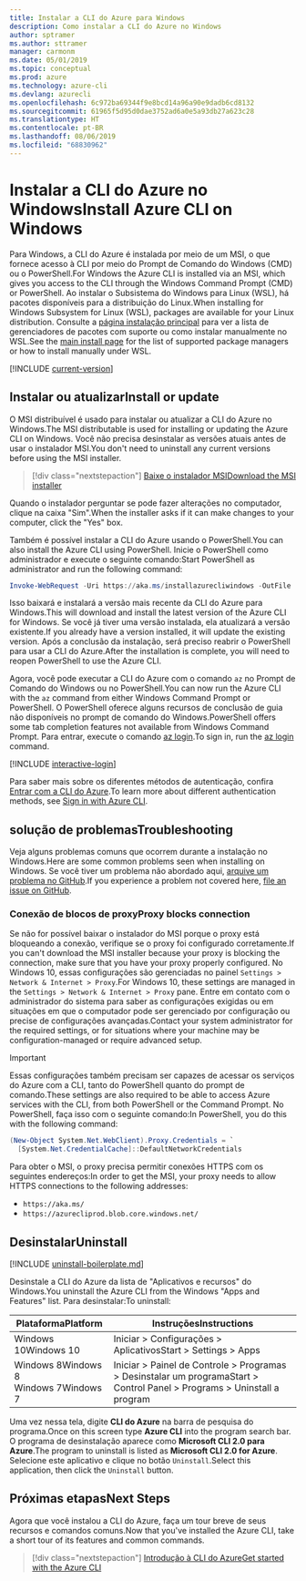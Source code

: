 ```yaml
---
title: Instalar a CLI do Azure para Windows
description: Como instalar a CLI do Azure no Windows
author: sptramer
ms.author: sttramer
manager: carmonm
ms.date: 05/01/2019
ms.topic: conceptual
ms.prod: azure
ms.technology: azure-cli
ms.devlang: azurecli
ms.openlocfilehash: 6c972ba69344f9e8bcd14a96a90e9dadb6cd8132
ms.sourcegitcommit: 61965f5d95d0dae3752ad6a0e5a93db27a623c28
ms.translationtype: HT
ms.contentlocale: pt-BR
ms.lasthandoff: 08/06/2019
ms.locfileid: "68830962"
---
```

# <a name="install-azure-cli-on-windows"></a><span data-ttu-id="74164-103">Instalar a CLI do Azure no Windows</span><span class="sxs-lookup"><span data-stu-id="74164-103">Install Azure CLI on Windows</span></span>

<span data-ttu-id="74164-104">Para Windows, a CLI do Azure é instalada por meio de um MSI, o que fornece acesso à CLI por meio do Prompt de Comando do Windows (CMD) ou o PowerShell.</span><span class="sxs-lookup"><span data-stu-id="74164-104">For Windows the Azure CLI is installed via an MSI, which gives you access to the CLI through the Windows Command Prompt (CMD) or PowerShell.</span></span>
<span data-ttu-id="74164-105">Ao instalar o Subsistema do Windows para Linux (WSL), há pacotes disponíveis para a distribuição do Linux.</span><span class="sxs-lookup"><span data-stu-id="74164-105">When installing for Windows Subsystem for Linux (WSL), packages are available for your Linux distribution.</span></span> <span data-ttu-id="74164-106">Consulte a [página instalação principal](install-azure-cli.md) para ver a lista de gerenciadores de pacotes com suporte ou como instalar manualmente no WSL.</span><span class="sxs-lookup"><span data-stu-id="74164-106">See the [main install page](install-azure-cli.md) for the list of supported package managers or how to install manually under WSL.</span></span>

[!INCLUDE [current-version](includes/current-version.md)]

## <a name="install-or-update"></a><span data-ttu-id="74164-107">Instalar ou atualizar</span><span class="sxs-lookup"><span data-stu-id="74164-107">Install or update</span></span>

<span data-ttu-id="74164-108">O MSI distribuível é usado para instalar ou atualizar a CLI do Azure no Windows.</span><span class="sxs-lookup"><span data-stu-id="74164-108">The MSI distributable is used for installing or updating the Azure CLI on Windows.</span></span> <span data-ttu-id="74164-109">Você não precisa desinstalar as versões atuais antes de usar o instalador MSI.</span><span class="sxs-lookup"><span data-stu-id="74164-109">You don't need to uninstall any current versions before using the MSI installer.</span></span>

> [!div class="nextstepaction"]
> [<span data-ttu-id="74164-110">Baixe o instalador MSI</span><span class="sxs-lookup"><span data-stu-id="74164-110">Download the MSI installer</span></span>](https://aka.ms/installazurecliwindows)

<span data-ttu-id="74164-111">Quando o instalador perguntar se pode fazer alterações no computador, clique na caixa "Sim".</span><span class="sxs-lookup"><span data-stu-id="74164-111">When the installer asks if it can make changes to your computer, click the "Yes" box.</span></span>

<span data-ttu-id="74164-112">Também é possível instalar a CLI do Azure usando o PowerShell.</span><span class="sxs-lookup"><span data-stu-id="74164-112">You can also install the Azure CLI using PowerShell.</span></span> <span data-ttu-id="74164-113">Inicie o PowerShell como administrador e execute o seguinte comando:</span><span class="sxs-lookup"><span data-stu-id="74164-113">Start PowerShell as administrator and run the following command:</span></span>

   ```PowerShell
   Invoke-WebRequest -Uri https://aka.ms/installazurecliwindows -OutFile .\AzureCLI.msi; Start-Process msiexec.exe -Wait -ArgumentList '/I AzureCLI.msi /quiet'
   ```
<span data-ttu-id="74164-114">Isso baixará e instalará a versão mais recente da CLI do Azure para Windows.</span><span class="sxs-lookup"><span data-stu-id="74164-114">This will download and install the latest version of the Azure CLI for Windows.</span></span> <span data-ttu-id="74164-115">Se você já tiver uma versão instalada, ela atualizará a versão existente.</span><span class="sxs-lookup"><span data-stu-id="74164-115">If you already have a version installed, it will update the existing version.</span></span> <span data-ttu-id="74164-116">Após a conclusão da instalação, será preciso reabrir o PowerShell para usar a CLI do Azure.</span><span class="sxs-lookup"><span data-stu-id="74164-116">After the installation is complete, you will need to reopen PowerShell to use the Azure CLI.</span></span>

<span data-ttu-id="74164-117">Agora, você pode executar a CLI do Azure com o comando `az` no Prompt de Comando do Windows ou no PowerShell.</span><span class="sxs-lookup"><span data-stu-id="74164-117">You can now run the Azure CLI with the `az` command from either Windows Command Prompt or PowerShell.</span></span> <span data-ttu-id="74164-118">O PowerShell oferece alguns recursos de conclusão de guia não disponíveis no prompt de comando do Windows.</span><span class="sxs-lookup"><span data-stu-id="74164-118">PowerShell offers some tab completion features not available from Windows Command Prompt.</span></span> <span data-ttu-id="74164-119">Para entrar, execute o comando [az login](/cli/azure/reference-index#az-login).</span><span class="sxs-lookup"><span data-stu-id="74164-119">To sign in, run the [az login](/cli/azure/reference-index#az-login) command.</span></span>

[!INCLUDE [interactive-login](includes/interactive-login.md)]

<span data-ttu-id="74164-120">Para saber mais sobre os diferentes métodos de autenticação, confira [Entrar com a CLI do Azure](authenticate-azure-cli.md).</span><span class="sxs-lookup"><span data-stu-id="74164-120">To learn more about different authentication methods, see [Sign in with Azure CLI](authenticate-azure-cli.md).</span></span>

## <a name="troubleshooting"></a><span data-ttu-id="74164-121">solução de problemas</span><span class="sxs-lookup"><span data-stu-id="74164-121">Troubleshooting</span></span>

<span data-ttu-id="74164-122">Veja alguns problemas comuns que ocorrem durante a instalação no Windows.</span><span class="sxs-lookup"><span data-stu-id="74164-122">Here are some common problems seen when installing on Windows.</span></span> <span data-ttu-id="74164-123">Se você tiver um problema não abordado aqui, [arquive um problema no GitHub](https://github.com/Azure/azure-cli/issues).</span><span class="sxs-lookup"><span data-stu-id="74164-123">If you experience a problem not covered here, [file an issue on GitHub](https://github.com/Azure/azure-cli/issues).</span></span>

### <a name="proxy-blocks-connection"></a><span data-ttu-id="74164-124">Conexão de blocos de proxy</span><span class="sxs-lookup"><span data-stu-id="74164-124">Proxy blocks connection</span></span>

<span data-ttu-id="74164-125">Se não for possível baixar o instalador do MSI porque o proxy está bloqueando a conexão, verifique se o proxy foi configurado corretamente.</span><span class="sxs-lookup"><span data-stu-id="74164-125">If you can't download the MSI installer because your proxy is blocking the connection, make sure that you have your proxy properly configured.</span></span> <span data-ttu-id="74164-126">No Windows 10, essas configurações são gerenciadas no painel `Settings > Network & Internet > Proxy`.</span><span class="sxs-lookup"><span data-stu-id="74164-126">For Windows 10, these settings are managed in the `Settings > Network & Internet > Proxy` pane.</span></span> <span data-ttu-id="74164-127">Entre em contato com o administrador do sistema para saber as configurações exigidas ou em situações em que o computador pode ser gerenciado por configuração ou precise de configurações avançadas.</span><span class="sxs-lookup"><span data-stu-id="74164-127">Contact your system administrator for the required settings, or for situations where your machine may be configuration-managed or require advanced setup.</span></span>

> [!IMPORTANT]
> <span data-ttu-id="74164-128">Essas configurações também precisam ser capazes de acessar os serviços do Azure com a CLI, tanto do PowerShell quanto do prompt de comando.</span><span class="sxs-lookup"><span data-stu-id="74164-128">These settings are also required to be able to access Azure services with the CLI, from both PowerShell or the Command Prompt.</span></span> <span data-ttu-id="74164-129">No PowerShell, faça isso com o seguinte comando:</span><span class="sxs-lookup"><span data-stu-id="74164-129">In PowerShell, you do this with the following command:</span></span>
>
> ```powershell
> (New-Object System.Net.WebClient).Proxy.Credentials = `
>   [System.Net.CredentialCache]::DefaultNetworkCredentials
> ```

<span data-ttu-id="74164-130">Para obter o MSI, o proxy precisa permitir conexões HTTPS com os seguintes endereços:</span><span class="sxs-lookup"><span data-stu-id="74164-130">In order to get the MSI, your proxy needs to allow HTTPS connections to the following addresses:</span></span>

* `https://aka.ms/`
* `https://azurecliprod.blob.core.windows.net/`

## <a name="uninstall"></a><span data-ttu-id="74164-131">Desinstalar</span><span class="sxs-lookup"><span data-stu-id="74164-131">Uninstall</span></span>

[!INCLUDE [uninstall-boilerplate.md](includes/uninstall-boilerplate.md)]

<span data-ttu-id="74164-132">Desinstale a CLI do Azure da lista de "Aplicativos e recursos" do Windows.</span><span class="sxs-lookup"><span data-stu-id="74164-132">You uninstall the Azure CLI from the Windows "Apps and Features" list.</span></span> <span data-ttu-id="74164-133">Para desinstalar:</span><span class="sxs-lookup"><span data-stu-id="74164-133">To uninstall:</span></span>

| <span data-ttu-id="74164-134">Plataforma</span><span class="sxs-lookup"><span data-stu-id="74164-134">Platform</span></span> | <span data-ttu-id="74164-135">Instruções</span><span class="sxs-lookup"><span data-stu-id="74164-135">Instructions</span></span> |
|---|---|
| <span data-ttu-id="74164-136">Windows 10</span><span class="sxs-lookup"><span data-stu-id="74164-136">Windows 10</span></span> | <span data-ttu-id="74164-137">Iniciar > Configurações > Aplicativos</span><span class="sxs-lookup"><span data-stu-id="74164-137">Start > Settings > Apps</span></span> |
| <span data-ttu-id="74164-138">Windows 8</span><span class="sxs-lookup"><span data-stu-id="74164-138">Windows 8</span></span><br/><span data-ttu-id="74164-139">Windows 7</span><span class="sxs-lookup"><span data-stu-id="74164-139">Windows 7</span></span> | <span data-ttu-id="74164-140">Iniciar > Painel de Controle > Programas > Desinstalar um programa</span><span class="sxs-lookup"><span data-stu-id="74164-140">Start > Control Panel > Programs > Uninstall a program</span></span> |

<span data-ttu-id="74164-141">Uma vez nessa tela, digite __CLI do Azure__ na barra de pesquisa do programa.</span><span class="sxs-lookup"><span data-stu-id="74164-141">Once on this screen type __Azure CLI__ into the program search bar.</span></span> <span data-ttu-id="74164-142">O programa de desinstalação aparece como __Microsoft CLI 2.0 para Azure__.</span><span class="sxs-lookup"><span data-stu-id="74164-142">The program to uninstall is listed as __Microsoft CLI 2.0 for Azure__.</span></span> <span data-ttu-id="74164-143">Selecione este aplicativo e clique no botão `Uninstall`.</span><span class="sxs-lookup"><span data-stu-id="74164-143">Select this application, then click the `Uninstall` button.</span></span>

## <a name="next-steps"></a><span data-ttu-id="74164-144">Próximas etapas</span><span class="sxs-lookup"><span data-stu-id="74164-144">Next Steps</span></span>

<span data-ttu-id="74164-145">Agora que você instalou a CLI do Azure, faça um tour breve de seus recursos e comandos comuns.</span><span class="sxs-lookup"><span data-stu-id="74164-145">Now that you've installed the Azure CLI, take a short tour of its features and common commands.</span></span>

> [!div class="nextstepaction"]
> [<span data-ttu-id="74164-146">Introdução à CLI do Azure</span><span class="sxs-lookup"><span data-stu-id="74164-146">Get started with the Azure CLI</span></span>](get-started-with-azure-cli.md)
